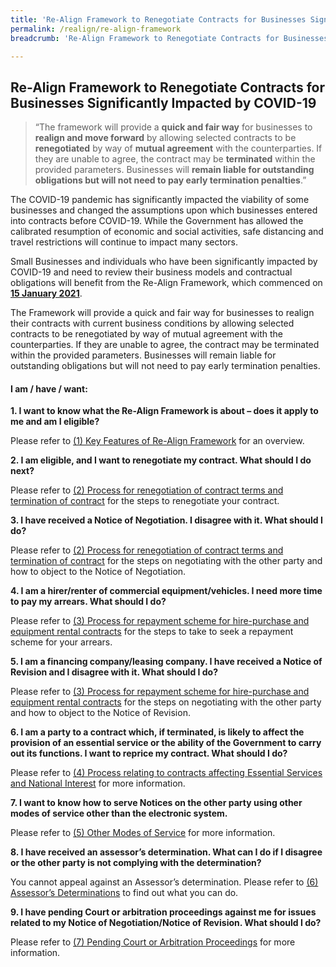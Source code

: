 ```yaml
---
title: 'Re-Align Framework to Renegotiate Contracts for Businesses Significantly Impacted by COVID-19'
permalink: /realign/re-align-framework
breadcrumb: 'Re-Align Framework to Renegotiate Contracts for Businesses Significantly Impacted by COVID-19'

---
```


## Re-Align Framework to Renegotiate Contracts for Businesses Significantly Impacted by COVID-19 ##

> “The framework will provide a <b>quick and fair way</b> for businesses to <b>realign and move forward</b> by allowing selected contracts to be <b>renegotiated</b> by way of <b>mutual agreement</b> with the counterparties. If they are unable to agree, the contract may be <b>terminated</b> within the provided parameters. Businesses will <b>remain liable for outstanding obligations but will not need to pay early termination penalties</b>.” 

The COVID-19 pandemic has significantly impacted the viability of some businesses and changed the assumptions upon which businesses entered into contracts before COVID-19. While the Government has allowed the calibrated resumption of economic and social activities, safe distancing and travel restrictions will continue to impact many sectors.

Small Businesses and individuals who have been significantly impacted by COVID-19 and need to review their business models and contractual obligations will benefit from the Re-Align Framework, which commenced on **<u>15 January 2021</u>**. 

The Framework will provide a quick and fair way for businesses to realign their contracts with current business conditions by allowing selected contracts to be renegotiated by way of mutual agreement with the counterparties. If they are unable to agree, the contract may be terminated within the provided parameters. Businesses will remain liable for outstanding obligations but will not need to pay early termination penalties.

#### I am / have / want: ####
**1.	I want to know what the Re-Align Framework is about – does it apply to me and am I eligible?** 

Please refer to [(1) Key Features of Re-Align Framework](/realign/key-features) for an overview. 

**2.	I am eligible, and I want to renegotiate my contract. What should I do next?**

Please refer to [(2) Process for renegotiation of contract terms and termination of contract](/realign/process-renegotiation) for the steps to renegotiate your contract.  

**3.	I have received a Notice of Negotiation. I disagree with it. What should I do?**

Please refer to [(2) Process for renegotiation of contract terms and termination of contract](/realign/process-renegotiation) for the steps on negotiating with the other party and how to object to the Notice of Negotiation.

**4.	I am a hirer/renter of commercial equipment/vehicles. I need more time to pay my arrears. What should I do?**

Please refer to [(3) Process for repayment scheme for hire-purchase and equipment rental contracts](/realign/process-repayment-scheme) for the steps to take to seek a repayment scheme for your arrears.

**5.	I am a financing company/leasing company. I have received a Notice of Revision and I disagree with it. What should I do?**

Please refer to [(3) Process for repayment scheme for hire-purchase and equipment rental contracts](/realign/process-repayment-scheme) for the steps on negotiating with the other party and how to object to the Notice of Revision.

**6.	I am a party to a contract which, if terminated, is likely to affect the provision of an essential service or the ability of the Government to carry out its functions. I want to reprice my contract. What should I do?**

Please refer to [(4) Process relating to contracts affecting Essential Services and National Interest](/realign/process-essential-services) for more information.

**7.	I want to know how to serve Notices on the other party using other modes of service other than the electronic system.**

Please refer to [(5) Other Modes of Service](/realign/other-modes-service) for more information.

**8.	I have received an assessor’s determination. What can I do if I disagree or the other party is not complying with the determination?** 

You cannot appeal against an Assessor’s determination. Please refer to [(6) Assessor’s Determinations](/realign/Assessor-Determinations) to find out what you can do.

**9.	I have pending Court or arbitration proceedings against me for issues related to my Notice of Negotiation/Notice of Revision. What should I do?** 

Please refer to [(7) Pending Court or Arbitration Proceedings](/realign/pending-court-arbitration) for more information. 
